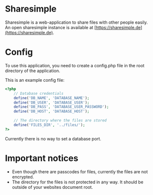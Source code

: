 # Sharesimple 

Sharesimple is a web-application to share files with other people easily.  
An open sharesimple instance is available at [https://sharesimple.de](https://sharesimple.de).

# Config

To use this application, you need to create a config.php file in the root directory of the application.  

This is an example config file:

```php
<?php
    // Database credentials
    define('DB_NAME', 'DATABASE_NAME');
    define('DB_USER', 'DATABASE_USER');
    define('DB_PASS', 'DATABASE_USER_PASSWORD');
    define('DB_HOST', 'DATABASE_HOST');
    
    // The directory where the files are stored
    define('FILES_DIR', '../files/');
?>
```
Currently there is no way to set a database port.

# Important notices

- Even though there are passcodes for files, currently the files are not encrypted.
- The directory for the files is not protected in any way. It should be outside of your websites document root.
